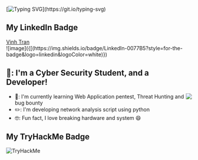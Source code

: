 [![Typing SVG](https://readme-typing-svg.herokuapp.com/?lines=Hi!+I+am+VTran;)](https://git.io/typing-svg)

## My LinkedIn Badge <br />
<div class="badge-base LI-profile-badge" data-locale="en_US" data-size="medium" data-theme="dark" data-type="VERTICAL" data-vanity="vinh-tran314" data-version="v1"><a class="badge-base__link LI-simple-link" href="https://www.linkedin.com/in/vinh-tran314?trk=profile-badge">Vinh Tran</a></div>
![image]({[(https://img.shields.io/badge/LinkedIn-0077B5?style=for-the-badge&logo=linkedin&logoColor=white)})


## 👋: I'm a Cyber Security Student, and a Developer!
<img align="right" src="https://media2.giphy.com/media/nDfwBfVsvYhPi/giphy.gif?cid=ecf05e47ywsgclvvh7szmca4tujz9odsf7dkd6hrf3oamdry&rid=giphy.gif&ct=g" />

- 📖: I'm currently learning Web Application pentest, Threat Hunting and bug bounty
- ✏️: I'm developing network analysis script using python
- 🤓: Fun fact, I love breaking hardware and system 😄

## My TryHackMe Badge <br />
<img src="https://tryhackme-badges.s3.amazonaws.com/vt196886.png" alt="TryHackMe">

